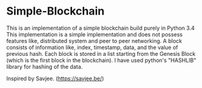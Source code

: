 # Simple-Blockchain

This is an implementation of a simple blockchain build purely in Python 3.4
This implementation is a simple implementation and does not possess features like, distributed system and peer to peer networking.
A block consists of information like, index, timestamp, data, and the value of previous hash.
Each block is stored in a list starting from the Genesis Block (which is the first block in the blockchain). 
I have used python's "HASHLIB" library for hashing of the data. 


Inspired by Savjee. (https://savjee.be/)
